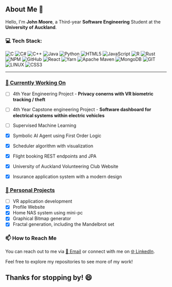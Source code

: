 ## About Me 🚀

Hello, I'm **John Moore**, a Third-year **Software Engineering** Student at the **University of Auckland**.


### 💻 Tech Stack:
![C](https://img.shields.io/badge/c-%2300599C.svg?style=for-the-badge&logo=c&logoColor=white) ![C#](https://img.shields.io/badge/c%23-%23239120.svg?style=for-the-badge&logo=c-sharp&logoColor=white) ![C++](https://img.shields.io/badge/c++-%2300599C.svg?style=for-the-badge&logo=c%2B%2B&logoColor=white) ![Java](https://img.shields.io/badge/java-%23ED8B00.svg?style=for-the-badge&logo=java&logoColor=white) ![Python](https://img.shields.io/badge/python-3670A0?style=for-the-badge&logo=python&logoColor=ffdd54) ![HTML5](https://img.shields.io/badge/html5-%23E34F26.svg?style=for-the-badge&logo=html5&logoColor=white) ![JavaScript](https://img.shields.io/badge/javascript-%23323330.svg?style=for-the-badge&logo=javascript&logoColor=%23F7DF1E) ![R](https://img.shields.io/badge/r-%23276DC3.svg?style=for-the-badge&logo=r&logoColor=white) ![Rust](https://img.shields.io/badge/rust-%23000000.svg?style=for-the-badge&logo=rust&logoColor=white) ![NPM](https://img.shields.io/badge/NPM-%23000000.svg?style=for-the-badge&logo=npm&logoColor=white) ![GitHub](https://img.shields.io/badge/GitHub-%23121011.svg?style=for-the-badge&logo=github&logoColor=white) ![React](https://img.shields.io/badge/react-%2320232a.svg?style=for-the-badge&logo=react&logoColor=%2361DAFB) ![Yarn](https://img.shields.io/badge/yarn-%232C8EBB.svg?style=for-the-badge&logo=yarn&logoColor=white) ![Apache Maven](https://img.shields.io/badge/Apache%20Maven-C71A36?style=for-the-badge&logo=Apache%20Maven&logoColor=white) ![MongoDB](https://img.shields.io/badge/MongoDB-%234ea94b.svg?style=for-the-badge&logo=mongodb&logoColor=white) ![GIT](https://img.shields.io/badge/Git-fc6d26?style=for-the-badge&logo=git&logoColor=white) ![LINUX](https://img.shields.io/badge/Linux-FCC624?style=for-the-badge&logo=linux&logoColor=black) ![CSS3](https://img.shields.io/badge/css3-%231572B6.svg?style=for-the-badge&logo=css3&logoColor=white)

---

### [🔭 Currently Working On](https://github.com/John-Moore-UOA/University-Projects)
- [ ] 4th Year Engineering Project - **Privacy conerns with VR biometric tracking / theft**
- [ ] 4th Year Capstone engineering Project - **Software dashboard for electrical systems within electric vehicles**
      
- [ ] Supervised Machine Learning
- [X] Symbolic AI Agent using First Order Logic
- [X] Scheduler algorithm with visualization
- [x] Flight booking REST endpoints and JPA
- [x] University of Auckland Volunteering Club Website
- [x] Insurance application system with a modern design 

### [:pushpin: Personal Projects](https://github.com/John-Moore-UOA/Personal)
- [ ] VR application development
- [x] Profile Website
- [X] Home NAS system using mini-pc
- [x] Graphical Bitmap generator
- [x] Fractal generation, including the Mandelbrot set

### 📫 How to Reach Me
You can reach out to me via [:email: Email](mailto:jmoo713@aucklanduni.ac.nz) or connect with me on [:globe_with_meridians: LinkedIn](https://www.linkedin.com/in/johnmoore03/).


Feel free to explore my repositories to see more of my work!

Thanks for stopping by! 😄
---
